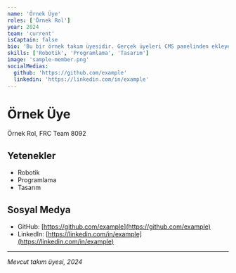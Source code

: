 ```yaml
---
name: 'Örnek Üye'
roles: ['Örnek Rol']
year: 2024
team: 'current'
isCaptain: false
bio: 'Bu bir örnek takım üyesidir. Gerçek üyeleri CMS panelinden ekleyebilirsiniz.'
skills: ['Robotik', 'Programlama', 'Tasarım']
image: 'sample-member.png'
socialMedias:
  github: 'https://github.com/example'
  linkedin: 'https://linkedin.com/in/example'
---
```


# Örnek Üye

Örnek Rol, FRC Team 8092

## Yetenekler

- Robotik
- Programlama
- Tasarım

## Sosyal Medya

- GitHub: [https://github.com/example](https://github.com/example)
- LinkedIn: [https://linkedin.com/in/example](https://linkedin.com/in/example)

---

_Mevcut takım üyesi, 2024_
